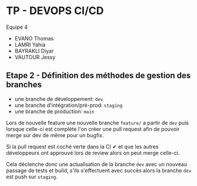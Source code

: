 # TP - DEVOPS CI/CD

Equipe 4

- EVANO Thomas
- LAMRI Yahia
- BAYRAKLI Diyar
- VAUTOUR Jessy

## Etape 2 - Définition des méthodes de gestion des branches

- une branche de développement: `dev`
- une branche d'intégration/pré-prod: `staging`
- une branche de production: `main`

Lors de nouvelle feature une nouvelle branche `feature/` a partir de `dev` puis lorsque celle-ci est complète l'on créer une pull request afin de pouvoir merge sur dev
de même pour un bugfix.

Si la pull request est coché verte dans la CI ✔ et que les autres développeurs ont approuvé lors de review alors on peut merge celle-ci.

Cela déclenche donc une actualisation de la branche `dev` avec un nouveau passage de tests et build, s'ils s'effectuent avec succès alors la branche `dev` est push sur `staging`.



